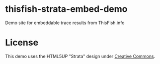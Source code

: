 # thisfish-strata-embed-demo
Demo site for embeddable trace results from ThisFish.info

# License
This demo uses the HTML5UP "Strata" design under [Creative Commons](http://html5up.net/strata).
